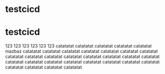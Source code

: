 # testcicd
# testcicd
123
123
123
123
123
123
catatatat
catatatat
catatatat
catatatat
catatatat
mazbaz
catatatat
catatatat
catatatat
catatatat
catatatat
catatatat
catatatat
catatatat
catatatat
catatatat
catatatat
catatatat
catatatat
catatatat
catatatat
catatatat
catatatat
catatatat
catatatat
catatatat
catatatat
catatatat
catatatat
catatatat
catatatat
catatatat
catatatat
